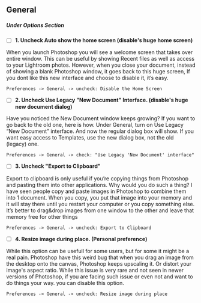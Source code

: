 ## General 
##### Under Options Section

- [ ] **1. Uncheck Auto show the home screen (disable's huge home screen)**

When you launch Photoshop you will see a welcome screen that takes over entire window. This can be useful by showing Recent files as well as access to your Lightroom photos. However, when you close your document, instead of showing a blank Photoshop window, it goes back to this huge screen, If you dont like this new interface and choose to disable it, it’s easy.

    Preferences -> General -> uncheck: Disable the Home Screen 

- [ ] **2. Uncheck Use Legacy "New Document" Interface. (disable's huge new document dialog)**

Have you noticed the New Document window keeps growing? If you want to go back to the old one, here is how.
Under General, turn on Use Legacy “New Document” interface.
And now the regular dialog box will show. If you want easy access to Templates, use the new dialog box, not the old (legacy) one.

    Preferences -> General -> check: "Use Legacy 'New Document' interface"

- [ ] **3. Uncheck "Export to Clipboard"**

Export to clipboard is only useful if you’re copying things from Photoshop and pasting them into other applications. Why would you do such a thing?
I have seen people copy and paste images in Photoshop to combine them into 1 document. When you copy, you put that image into your memory and it will stay there until you restart your computer or you copy something else. It’s better to drag&drop images from one window to the other and leave that memory free for other things

    Preferences -> General -> uncheck: Export to Clipboard

- [ ] **4. Resize image during place. (Personal preference)**

While this option can be usefull for some users, but for some it might be a real pain. Photoshop have this weird bug that when you drag an image from the desktop onto the canvas, Photoshop keeps upscaling it. Or distort your image's aspect ratio. 
While this issue is very rare and not seen in newer versions of Photoshop, if you are facing such issue or even not and want to do things your way. you can disable this option.

    Preferences -> General -> uncheck: Resize image during place





